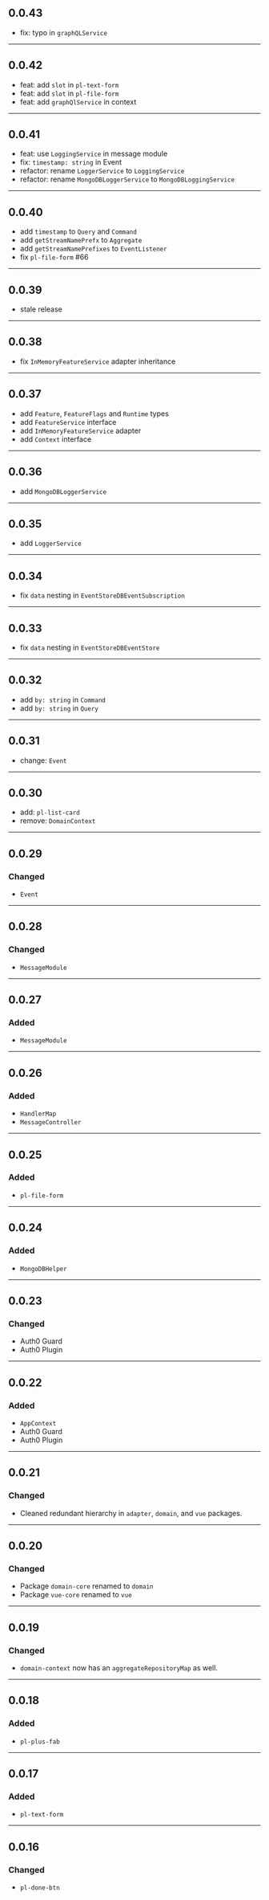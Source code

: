 ## 0.0.43

- fix: typo in `graphQLService`

---
## 0.0.42

- feat: add `slot` in `pl-text-form`
- feat: add `slot` in `pl-file-form`
- feat: add `graphQlService` in context

---

## 0.0.41

- feat: use `LoggingService` in message module
- fix: `timestamp: string` in Event
- refactor: rename `LoggerService` to `LoggingService`
- refactor: rename `MongoDBLoggerService` to `MongoDBLoggingService`

---

## 0.0.40

- add `timestamp` to `Query` and `Command`
- add `getStreamNamePrefx` to `Aggregate`
- add `getStreamNamePrefixes` to `EventListener`
- fix `pl-file-form` #66

---

## 0.0.39

- stale release

---

## 0.0.38

- fix `InMemoryFeatureService` adapter inheritance

---

## 0.0.37

- add `Feature`, `FeatureFlags` and `Runtime` types
- add `FeatureService` interface
- add `InMemoryFeatureService` adapter
- add `Context` interface

---

## 0.0.36

- add `MongoDBLoggerService`

---

## 0.0.35

- add `LoggerService`

---

## 0.0.34

- fix `data` nesting in `EventStoreDBEventSubscription`

---

## 0.0.33

- fix `data` nesting in `EventStoreDBEventStore`

---

## 0.0.32

- add `by: string` in `Command`
- add `by: string` in `Query`

---

## 0.0.31

- change: `Event`

---

## 0.0.30

- add: `pl-list-card`
- remove: `DomainContext`

---

## 0.0.29

### Changed
- `Event`

---

## 0.0.28

### Changed
- `MessageModule`

---

## 0.0.27

### Added
- `MessageModule`

---

## 0.0.26

### Added
- `HandlerMap`
- `MessageController`

---

## 0.0.25

### Added
- `pl-file-form`

---

## 0.0.24

### Added
- `MongoDBHelper`

---

## 0.0.23

### Changed
- Auth0 Guard
- Auth0 Plugin

---

## 0.0.22

### Added
- `AppContext`
- Auth0 Guard
- Auth0 Plugin

---

## 0.0.21

### Changed
- Cleaned redundant hierarchy in `adapter`, `domain`, and `vue` packages.

---

## 0.0.20

### Changed
- Package `domain-core` renamed to `domain`
- Package `vue-core` renamed to `vue`

---

## 0.0.19

### Changed
- `domain-context` now has an `aggregateRepositoryMap` as well.

---

## 0.0.18

### Added
- `pl-plus-fab`

---

## 0.0.17

### Added
- `pl-text-form`

---

## 0.0.16

### Changed
- `pl-done-btn`
